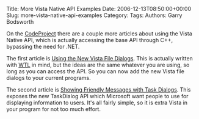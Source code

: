 Title: More Vista Native API Examples
Date: 2006-12-13T08:50:00+00:00
Slug: more-vista-native-api-examples
Category: 
Tags: 
Authors: Garry Bodsworth

On the <a href="http://www.codeproject.com">CodeProject</a> there are a couple more articles about using the Vista Native API, which is actually accessing the base API through C++, bypassing the need for .NET.

The first article is <a href="http://www.codeproject.com/vista/VGFileDialogs.asp">Using the New Vista File Dialogs</a>.  This is actually written with <a href="http://wtl.sourceforge.net/">WTL</a> in mind, but the ideas are the same whatever you are using, so long as you can access the API.  So you can now add the new Vista file dialogs to your current programs.

The second article is <a href="http://www.codeproject.com/vista/VGTaskDialog.asp">Showing Friendly Messages with Task Dialogs</a>.  This exposes the new TaskDialog API which Microsoft want people to use for displaying information to users.  It's all fairly simple, so it is extra Vista in your program for not too much effort.
